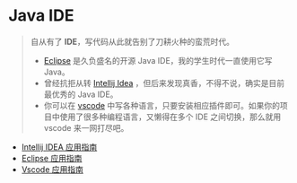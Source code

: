 # Java IDE


> 自从有了 **IDE**，写代码从此就告别了刀耕火种的蛮荒时代。
>
> - [Eclipse](eclipse.md) 是久负盛名的开源 Java IDE，我的学生时代一直使用它写 Java。
> - 曾经抗拒从转 [Intellij Idea](intellij-idea.md) ，但后来发现真香，不得不说，确实是目前最优秀的 Java IDE。
> - 你可以在 [vscode](vscode.md) 中写各种语言，只要安装相应插件即可。如果你的项目中使用了很多种编程语言，又懒得在多个 IDE 之间切换，那么就用 vscode 来一网打尽吧。

- [Intellij IDEA 应用指南](intellij-idea.md)
- [Eclipse 应用指南](eclipse.md)
- [Vscode 应用指南](vscode.md)

